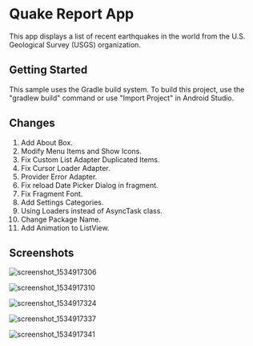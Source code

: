 Quake Report App
===================================

This app displays a list of recent earthquakes in the world
from the U.S. Geological Survey (USGS) organization.

Getting Started
---------------
This sample uses the Gradle build system. To build this project, use the
"gradlew build" command or use "Import Project" in Android Studio.

Changes
-------
1. Add About Box.
2. Modify Menu Items and Show Icons.
3. Fix Custom List Adapter Duplicated Items.
4. Fix Cursor Loader Adapter.
5. Provider Error Adapter.
6. Fix reload Date Picker Dialog in fragment.
7. Fix Fragment Font.
8. Add Settings Categories.
9. Using Loaders instead of AsyncTask class.
10. Change Package Name.
11. Add Animation to ListView.

Screenshots
-----------
![screenshot_1534917306](https://user-images.githubusercontent.com/5157596/44449365-824c4180-a620-11e8-9f50-e88b37cd62b0.png)

![screenshot_1534917310](https://user-images.githubusercontent.com/5157596/44449371-8aa47c80-a620-11e8-930e-503079fc9077.png)

![screenshot_1534917324](https://user-images.githubusercontent.com/5157596/44449378-8ed09a00-a620-11e8-8605-a1aa2e29b34a.png)

![screenshot_1534917337](https://user-images.githubusercontent.com/5157596/44449387-92642100-a620-11e8-9e63-fb62cdb0d861.png)

![screenshot_1534917341](https://user-images.githubusercontent.com/5157596/44449392-9728d500-a620-11e8-9335-ec02bda654d4.png)
